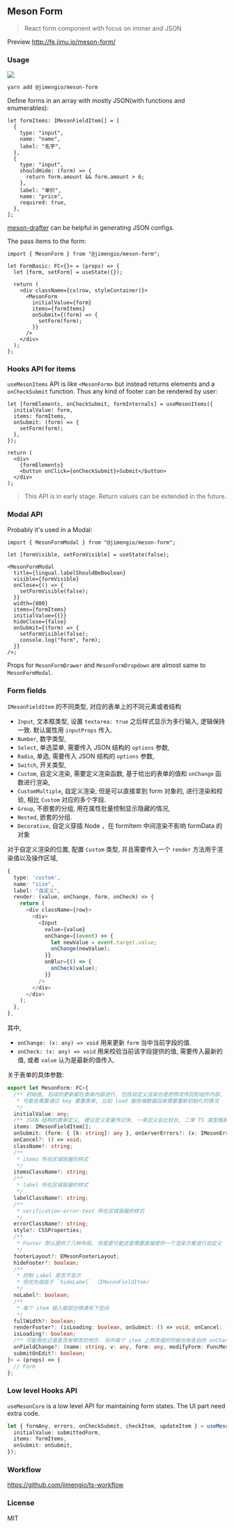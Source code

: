 ## Meson Form

> React form component with focus on immer and JSON

Preview http://fe.jimu.io/meson-form/

### Usage

![](https://img.shields.io/npm/v/@jimengio/meson-form.svg?style=flat-square)

```bash
yarn add @jimengio/meson-form
```

Define forms in an array with mostly JSON(with functions and enumerables):

```tsx
let formItems: IMesonFieldItem[] = [
  {
    type: "input",
    name: "name",
    label: "名字",
  },
  {
    type: "input",
    shouldHide: (form) => {
      return form.amount && form.amount > 6;
    },
    label: "单价",
    name: "price",
    required: true,
  },
];
```

[meson-drafter](http://tools.mvc-works.org/meson-drafter/) can be helpful in generating JSON configs.

The pass items to the form:

```tsx
import { MesonForm } from "@jimengio/meson-form";

let FormBasic: FC<{}> = (props) => {
  let [form, setForm] = useState({});

  return (
    <div className={cx(row, styleContainer)}>
      <MesonForm
        initialValue={form}
        items={formItems}
        onSubmit={(form) => {
          setForm(form);
        }}
      />
    </div>
  );
};
```

### Hooks API for items

`useMesonItems` API is like `<MesonForm>` but instead returns elements and a `onCheckSubmit` function. Thus any kind of footer can be rendered by user:

```tsx
let [formElements, onCheckSubmit, formInternals] = useMesonItems({
  initialValue: form,
  items: formItems,
  onSubmit: (form) => {
    setForm(form);
  },
});

return (
  <div>
    {formElements}
    <button onClick={onCheckSubmit}>Submit</button>
  </div>
);
```

> This API is in early stage. Return values can be extended in the future.

### Modal API

Probably it's used in a Modal:

```tsx
import { MesonFormModal } from "@jimengio/meson-form";

let [formVisible, setFormVisible] = useState(false);

<MesonFormModal
  title={lingual.labelShouldBeBoolean}
  visible={formVisible}
  onClose={() => {
    setFormVisible(false);
  }}
  width={800}
  items={formItems}
  initialValue={{}}
  hideClose={false}
  onSubmit={(form) => {
    setFormVisible(false);
    console.log("form", form);
  }}
/>;
```

Props for `MesonFormDrawer` and `MesonFormDropdown` are almost same to `MesonFormModal`.

### Form fields

`IMesonFieldItem` 的不同类型, 对应的表单上的不同元素或者结构

- `Input`, 文本框类型, 设置 `textarea: true` 之后样式显示为多行输入, 逻辑保持一致. 默认属性用 `inputProps` 传入.
- `Number`, 数字类型,
- `Select`, 单选菜单, 需要传入 JSON 结构的 `options` 参数,
- `Radio`, 单选, 需要传入 JSON 结构的 `options` 参数,
- `Switch`, 开关类型,
- `Custom`, 自定义渲染, 需要定义渲染函数, 基于给出的表单的值和 `onChange` 函数进行渲染,
- `CustomMultiple`, 自定义渲染, 但是可以直接拿到 form 对象的, 进行渲染和校验, 相比 `Custom` 对应的多个字段.
- `Group`, 不嵌套的分组, 用在属性批量控制显示隐藏的情况,
- `Nested`, 嵌套的分组.
- `Decorative`, 自定义穿插 Node ，在 formItem 中间渲染不影响 formData 的对象

对于自定义渲染的位置, 配置 `Custom` 类型, 并且需要传入一个 `render` 方法用于渲染值以及操作区域,

```ts
{
  type: 'custom',
  name: "size",
  label: "自定义",
  render: (value, onChange, form, onCheck) => {
    return (
      <div className={row}>
        <div>
          <Input
            value={value}
            onChange={(event) => {
              let newValue = event.target.value;
              onChange(newValue);
            }}
            onBlur={() => {
              onCheck(value);
            }}
          />
        </div>
      </div>
    );
  },
},
```

其中,

- `onChange: (x: any) => void` 用来更新 `form` 当中当前字段的值.
- `onCheck: (x: any) => void` 用来校验当前该字段提供的值, 需要传入最新的值, 或者 `value` 认为是最新的值传入.

关于表单的具体参数:

```ts
export let MesonForm: FC<{
  /** 初始值, 后续的更新都在表单内部进行, 包括自定义渲染也是把修改传回到组件内部,
   * 可能会需要通过 key 重置表单, 比如 load 服务端数据回来需要重新初始化的情况
   */
  initialValue: any;
  /** JSON 结构的表单定义, 建议定义变量传过来, 一来定义会比较长, 二来 TS 类型推断在变量加类型的情况才准确 */
  items: IMesonFieldItem[];
  onSubmit: (form: { [k: string]: any }, onServerErrors?: (x: IMesonErrors) => void, transferData?: any) => void;
  onCancel?: () => void;
  className?: string;
  /**
   * items 所在区域容器的样式
   */
  itemsClassName?: string;
  /**
   * label 所在区域容器的样式
   */
  labelClassName?: string;
  /**
   * verification-error-text 所在区域容器的样式
   */
  errorClassName?: string;
  style?: CSSProperties;
  /**
   * Footer 默认提供了几种布局, 但是更可能还是需要直接提供一个渲染方案进行自定义
   */
  footerLayout?: EMesonFooterLayout;
  hideFooter?: boolean;
  /**
   * 控制 Label 是否不显示
   * 但优先级低于 `hideLabel` （IMesonFieldItem）
   */
  noLabel?: boolean;
  /**
   * 每个 item 输入框部分填满余下空间
   */
  fullWidth?: boolean;
  renderFooter?: (isLoading: boolean, onSubmit: () => void, onCancel: () => void) => ReactNode;
  isLoading?: boolean;
  /** 可能用在记录是否有修改的地方. 另外每个 item 上修改值的时候也有各自的 onChange 钩子 */
  onFieldChange?: (name: string, v: any, form: any, modifyForm: FuncMesonModifyForm<any>) => void;
  submitOnEdit?: boolean;
}> = (props) => {
  // Form
};
```

### Low level Hooks API

`useMesonCore` is a low level API for maintaining form states. The UI part need extra code.

```ts
let { formAny, errors, onCheckSubmit, checkItem, updateItem } = useMesonCore({
  initialValue: submittedForm,
  items: formItems,
  onSubmit: onSubmit,
});
```

### Workflow

https://github.com/jimengio/ts-workflow

### License

MIT
